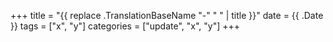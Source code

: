 +++
title = "{{ replace .TranslationBaseName "-" " " | title }}"
date = {{ .Date }}
tags = ["x", "y"]
categories = ["update", "x", "y"]
+++
